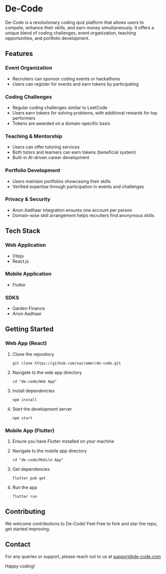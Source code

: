 
# De-Code

De-Code is a revolutionary coding quiz platform that allows users to compete, enhance their skills, and earn money simultaneously. It offers a unique blend of coding challenges, event organization, teaching opportunities, and portfolio development.

## Features

### Event Organization
- Recruiters can sponsor coding events or hackathons
- Users can register for events and earn tokens by participating

### Coding Challenges
- Regular coding challenges similar to LeetCode
- Users earn tokens for solving problems, with additional rewards for top performers
- Tokens are awarded on a domain-specific basis

### Teaching & Mentorship
- Users can offer tutoring services
- Both tutors and learners can earn tokens (beneficial system)
- Built-in AI-driven career development

### Portfolio Development
- Users maintain portfolios showcasing their skills
- Verified expertise through participation in events and challenges

### Privacy & Security
- Anon Aadhaar integration ensures one account per person
- Domain-wise skill arrangement helps recruiters find anonymous skills

## Tech Stack

### Web Application
- Vitejs
- React.js

### Mobile Application
- Flutter

### SDKS
- Garden Finance
- Anon Aadhaar
  
## Getting Started

### Web App (React)

1. Clone the repository
   ```
   git clone https://github.com/sairammr/de-code.git
   ```

2. Navigate to the web app directory
   ```
   cd "de-code/Web App"
   ```

3. Install dependencies
   ```
   npm install
   ```

4. Start the development server
   ```
   npm start
   ```

### Mobile App (Flutter)

1. Ensure you have Flutter installed on your machine

2. Navigate to the mobile app directory
   ```
   cd "de-code/Mobile App"
   ```

3. Get dependencies
   ```
   flutter pub get
   ```

4. Run the app
   ```
   flutter run
   ```

## Contributing

We welcome contributions to De-Code! Feel Free to fork and star the repo, get started improving.

## Contact

For any queries or support, please reach out to us at support@de-code.com

Happy coding!
